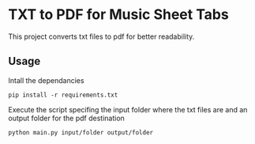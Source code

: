 # TXT to PDF for Music Sheet Tabs

This project converts txt files to pdf for better readability.

## Usage

Intall the dependancies

```
pip install -r requirements.txt
```

Execute the script specifing the input folder where the txt files are and an output folder for the pdf destination

```
python main.py input/folder output/folder
```